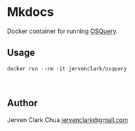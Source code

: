 # Mkdocs

Docker container for running [OSQuery](https://osquery.io).

## Usage

`docker run --rm -it jervenclark/osquery`

<br>

## Author
Jerven Clark Chua <jervenclark@gmail.com>
